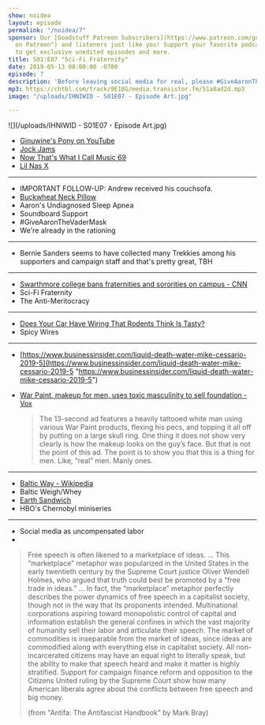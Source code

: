 ```yaml
---
show: noidea
layout: episode
permalink: "/noidea/7"
sponsor: Our [Goodstuff Patreon Subscribers](https://www.patreon.com/goodstuff "Goodstuff
  on Patreon") and listeners just like you! Support your favorite podcasts directly
  to get exclusive unedited episodes and more.
title: S01:E07 "Sci-Fi Fraternity"
date: 2019-05-13 08:00:00 -0700
episode: 7
description: 'Before leaving social media for real, please #GiveAaronTheVaderMask '
mp3: https://chtbl.com/track/9E18G/media.transistor.fm/51a8ad2d.mp3
image: "/uploads/IHNIWID - S01E07 - Episode Art.jpg"

---
```

![](/uploads/IHNIWID - S01E07 - Episode Art.jpg)

* [Ginuwine's Pony on YouTube](https://youtu.be/lbnoG2dsUk0)
* [Jock Jams](https://en.wikipedia.org/wiki/Jock_series)
* [Now That's What I Call Music 69](http://bit.ly/30esAlA)
* [Lil Nas X](https://youtu.be/7ysFgElQtjI)

***

* IMPORTANT FOLLOW-UP: Andrew received his couchsofa.
* [Buckwheat Neck Pillow](https://www.amazon.com/dp/B07GT1VG19/ref=cm_sw_em_r_mt_dp_U_ely2Cb0NK6DJJ)
* Aaron's Undiagnosed Sleep Apnea
* Soundboard Support
* #GiveAaronTheVaderMask
* We're already in the rationing

***

* Bernie Sanders seems to have collected many Trekkies among his supporters and campaign staff and that's pretty great, TBH

***

* [Swarthmore college bans fraternities and sororities on campus - CNN](https://www.cnn.com/2019/05/11/us/swarthmore-college-bans-fraternities/index.html)
* Sci-Fi Fraternity
* The Anti-Meritocracy

***

* [Does Your Car Have Wiring That Rodents Think Is Tasty?](https://www.caranddriver.com/news/a21933466/does-your-car-have-wiring-that-rodents-think-is-tasty/)
* Spicy Wires

***

* [https://www.businessinsider.com/liquid-death-water-mike-cessario-2019-5](https://www.businessinsider.com/liquid-death-water-mike-cessario-2019-5 "https://www.businessinsider.com/liquid-death-water-mike-cessario-2019-5")
* [War Paint, makeup for men, uses toxic masculinity to sell foundation - Vox](https://www.vox.com/the-goods/2019/5/10/18563388/war-paint-men-makeup-toxic-masculinity)

  > The 13-second ad features a heavily tattooed white man using various War Paint products, flexing his pecs, and topping it all off by putting on a large skull ring. One thing it does not show very clearly is how the makeup looks on the guy’s face. But that is not the point of this ad. The point is to show you that this is a thing for men. Like, “real” men. Manly ones.

***

* [Baltic Way - Wikipedia](https://en.wikipedia.org/wiki/Baltic_Way)
* Baltic Weigh/Whey
* [Earth Sandwich](http://www.zefrank.com/sandwich/)
* HBO's Chernobyl miniseries

***

* Social media as uncompensated labor
* 

> Free speech is often likened to a marketplace of ideas. ... This “marketplace” metaphor was popularized in the United States in the early twentieth century by the Supreme Court justice Oliver Wendell Holmes, who argued that truth could best be promoted by a “free trade in ideas.” ... In fact, the “marketplace” metaphor perfectly describes the power dynamics of free speech in a capitalist society, though not in the way that its proponents intended. Multinational corporations aspiring toward monopolistic control of capital and information establish the general confines in which the vast majority of humanity sell their labor and articulate their speech. The market of commodities is inseparable from the market of ideas, since ideas are commodified along with everything else in capitalist society. All non-incarcerated citizens may have an equal right to literally speak, but the ability to make that speech heard and make it matter is highly stratified. Support for campaign finance reform and opposition to the Citizens United ruling by the Supreme Court show how many American liberals agree about the conflicts between free speech and big money.
>
> (from "Antifa: The Antifascist Handbook" by Mark Bray)